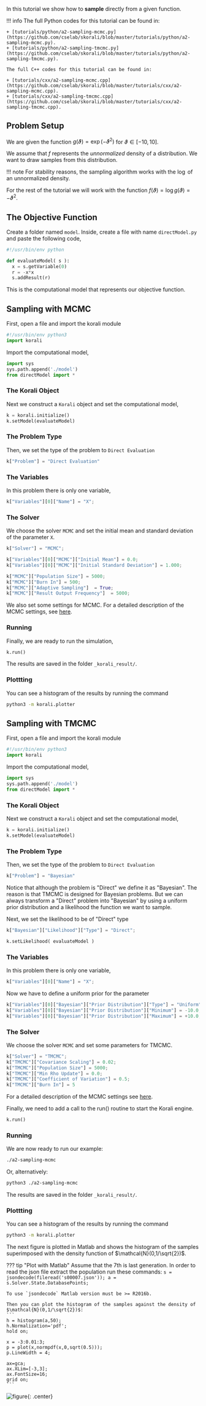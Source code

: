 In this tutorial we show how to **sample** directly from a given function.

!!! info
	The full Python codes for this tutorial can be found in:
	
	+ [tutorials/python/a2-sampling-mcmc.py](https://github.com/cselab/skorali/blob/master/tutorials/python/a2-sampling-mcmc.py).
	+ [tutorials/python/a2-sampling-tmcmc.py](https://github.com/cselab/skorali/blob/master/tutorials/python/a2-sampling-tmcmc.py).
	
	The full C++ codes for this tutorial can be found in:
	
	+ [tutorials/cxx/a2-sampling-mcmc.cpp](https://github.com/cselab/skorali/blob/master/tutorials/cxx/a2-sampling-mcmc.cpp).
	+ [tutorials/cxx/a2-sampling-tmcmc.cpp](https://github.com/cselab/skorali/blob/master/tutorials/cxx/a2-sampling-tmcmc.cpp).

## Problem Setup
We are given the function $g(\vartheta)=\exp(-\vartheta^2)$ for $\vartheta\in[-10,10]$.

We assume that $f$ represents the *unnormalized* density of a distribution.
We want to draw samples from this distribution.

!!! note
    For stability reasons, the sampling algorithm works with the $\log$ of an unnormalized density.

For the rest of the tutorial we will work with the function $f(\vartheta)=\log g(\vartheta) = -\vartheta^2$.

##  The Objective Function

Create a folder named `model`. Inside, create a file with name `directModel.py` and paste the following code,
```python
#!/usr/bin/env python

def evaluateModel( s ):
  x = s.getVariable(0)
  r = -x*x
  s.addResult(r)
```

This is the computational model that represents our objective function.

## Sampling with MCMC

First, open a file and import the korali module
```python
#!/usr/bin/env python3
import korali
```
Import the computational model,
```python
import sys
sys.path.append('./model')
from directModel import *
```


###  The Korali Object

Next we construct a `Korali` object and set the computational model,
```python
k = korali.initialize()
k.setModel(evaluateModel)
```

###  The Problem Type
Then, we set the type of the problem to `Direct Evaluation`
```python
k["Problem"] = "Direct Evaluation"
```

###  The Variables
In this problem there is only one variable,
```python
k["Variables"][0]["Name"] = "X";
```

###  The Solver
We choose the solver `MCMC` and set the initial mean and standard deviation  of the parameter `X`.
```python
k["Solver"] = "MCMC";

k["Variables"][0]["MCMC"]["Initial Mean"] = 0.0;
k["Variables"][0]["MCMC"]["Initial Standard Deviation"] = 1.000;

k["MCMC"]["Population Size"] = 5000;
k["MCMC"]["Burn In"] = 500;
k["MCMC"]["Adaptive Sampling"]  = True;
k["MCMC"]["Result Output Frequency"]  = 5000;
```
We also set some settings for MCMC. For a detailed description of the MCMC settings, see
[here](../../usage/solvers/mcmc.md).

###  Running

Finally, we are ready to run the simulation,

```python
k.run()
```

The results are saved in the folder `_korali_result/`.


###  Plottting
You can see a histogram of the results by running the command
```sh
python3 -m korali.plotter
```

## Sampling with TMCMC


First, open a file and import the korali module
```python
#!/usr/bin/env python3
import korali
```
Import the computational model,
```python
import sys
sys.path.append('./model')
from directModel import *
```


###  The Korali Object

Next we construct a `Korali` object and set the computational model,
```python
k = korali.initialize()
k.setModel(evaluateModel)
```

###  The Problem Type
Then, we set the type of the problem to `Direct Evaluation`
```python
k["Problem"] = "Bayesian"
```
Notice that although the problem is "Direct" we define it as "Bayesian". The reason is
that TMCMC is designed for Bayesian problems. But we can always transform a "Direct" problem into "Bayesian" by using a uniform prior distribution and a likelihood the function we want to sample.

Next, we set the likelihood to be of "Direct" type
```python
k["Bayesian"]["Likelihood"]["Type"] = "Direct";

k.setLikelihood( evaluateModel )
```

###  The Variables
In this problem there is only one variable,
```python
k["Variables"][0]["Name"] = "X";
```

Now we have to define a uniform prior for the parameter
```python
k["Variables"][0]["Bayesian"]["Prior Distribution"]["Type"] = "Uniform";
k["Variables"][0]["Bayesian"]["Prior Distribution"]["Minimum"] = -10.0;
k["Variables"][0]["Bayesian"]["Prior Distribution"]["Maximum"] = +10.0;
```



###  The Solver
We choose the solver `MCMC` and set some parameters for TMCMC.
```python
k["Solver"] = "TMCMC";
k["TMCMC"]["Covariance Scaling"] = 0.02;
k["TMCMC"]["Population Size"] = 5000;
k["TMCMC"]["Min Rho Update"] = 0.0;
k["TMCMC"]["Coefficient of Variation"] = 0.5;
k["TMCMC"]["Burn In"] = 5
```

 For a detailed description of the MCMC settings see [here](../../usage/solvers/tmcmc.md).

Finally, we need to add a call to the run() routine to start the Korali engine.

```python
k.run()
```

###  Running

We are now ready to run our example:

```bash
./a2-sampling-mcmc
```

Or, alternatively:

```bash
python3 ./a2-sampling-mcmc
```

The results are saved in the folder `_korali_result/`.


###  Plottting
You can see a histogram of the results by running the command
```sh
python3 -m korali.plotter
```

The next figure is plotted in Matlab and shows the histogram of the samples superimposed
with the density function of $\mathcal{N}(0,1/\sqrt{2})$.


??? tip "Plot with Matlab"
    Assume that the 7th is last generation. In order to read the json file extract
    the population run these commands:
    ```
    s = jsondecode(fileread('s00007.json'));
    a = s.Solver.State.DatabasePoints;
    ```

    To use `jsondecode` Matlab version must be >= R2016b.

    Then you can plot the histogram of the samples against the density of
    $\mathcal{N}(0,1/\sqrt{2})$:
    ```
    h = histogram(a,50);
    h.Normalization='pdf';
    hold on;

    x = -3:0.01:3;
    p = plot(x,normpdf(x,0,sqrt(0.5)));
    p.LineWidth = 4;

    ax=gca;
    ax.XLim=[-3,3];
    ax.FontSize=16;
    grid on;
    ```

![figure](direct-tmcmc.png){: .center}

